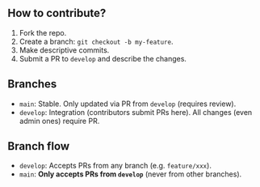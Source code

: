 ## How to contribute?

1. Fork the repo.
2. Create a branch: `git checkout -b my-feature`.
3. Make descriptive commits.
4. Submit a PR to `develop` and describe the changes.

## Branches  
- `main`: Stable. Only updated via PR from `develop` (requires review).
- `develop`: Integration (contributors submit PRs here). All changes (even admin ones) require PR.

## Branch flow
- `develop`: Accepts PRs from any branch (e.g. `feature/xxx`).
- `main`: **Only accepts PRs from `develop`** (never from other branches).
